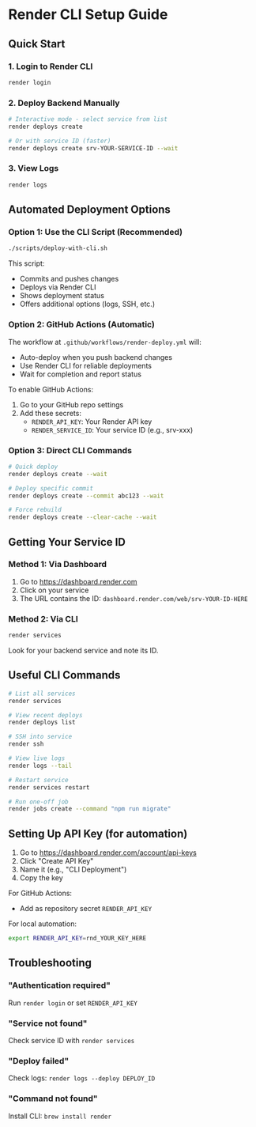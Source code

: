 # Render CLI Setup Guide

## Quick Start

### 1. Login to Render CLI
```bash
render login
```

### 2. Deploy Backend Manually
```bash
# Interactive mode - select service from list
render deploys create

# Or with service ID (faster)
render deploys create srv-YOUR-SERVICE-ID --wait
```

### 3. View Logs
```bash
render logs
```

## Automated Deployment Options

### Option 1: Use the CLI Script (Recommended)
```bash
./scripts/deploy-with-cli.sh
```

This script:
- Commits and pushes changes
- Deploys via Render CLI
- Shows deployment status
- Offers additional options (logs, SSH, etc.)

### Option 2: GitHub Actions (Automatic)
The workflow at `.github/workflows/render-deploy.yml` will:
- Auto-deploy when you push backend changes
- Use Render CLI for reliable deployments
- Wait for completion and report status

To enable GitHub Actions:
1. Go to your GitHub repo settings
2. Add these secrets:
   - `RENDER_API_KEY`: Your Render API key
   - `RENDER_SERVICE_ID`: Your service ID (e.g., srv-xxx)

### Option 3: Direct CLI Commands
```bash
# Quick deploy
render deploys create --wait

# Deploy specific commit
render deploys create --commit abc123 --wait

# Force rebuild
render deploys create --clear-cache --wait
```

## Getting Your Service ID

### Method 1: Via Dashboard
1. Go to https://dashboard.render.com
2. Click on your service
3. The URL contains the ID: `dashboard.render.com/web/srv-YOUR-ID-HERE`

### Method 2: Via CLI
```bash
render services
```
Look for your backend service and note its ID.

## Useful CLI Commands

```bash
# List all services
render services

# View recent deploys
render deploys list

# SSH into service
render ssh

# View live logs
render logs --tail

# Restart service
render services restart

# Run one-off job
render jobs create --command "npm run migrate"
```

## Setting Up API Key (for automation)

1. Go to https://dashboard.render.com/account/api-keys
2. Click "Create API Key"
3. Name it (e.g., "CLI Deployment")
4. Copy the key

For GitHub Actions:
- Add as repository secret `RENDER_API_KEY`

For local automation:
```bash
export RENDER_API_KEY=rnd_YOUR_KEY_HERE
```

## Troubleshooting

### "Authentication required"
Run `render login` or set `RENDER_API_KEY`

### "Service not found"
Check service ID with `render services`

### "Deploy failed"
Check logs: `render logs --deploy DEPLOY_ID`

### "Command not found"
Install CLI: `brew install render`
